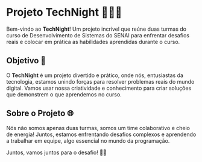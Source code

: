 # Projeto TechNight 👩‍💻🌟

Bem-vindo ao **TechNight**! Um projeto incrível que reúne duas turmas do curso de Desenvolvimento de Sistemas do SENAI para enfrentar desafios reais e colocar em prática as habilidades aprendidas durante o curso.

## Objetivo 🚀

O **TechNight** é um projeto divertido e prático, onde nós, entusiastas da tecnologia, estamos unindo forças para resolver problemas reais do mundo digital. Vamos usar nossa criatividade e conhecimento para criar soluções que demonstrem o que aprendemos no curso.

## Sobre o Projeto 🌐

Nós não somos apenas duas turmas, somos um time colaborativo e cheio de energia! Juntos, estamos enfrentando desafios complexos e aprendendo a trabalhar em equipe, algo essencial no mundo da programação.

Juntos, vamos juntos para o desafio! 💪🎉

